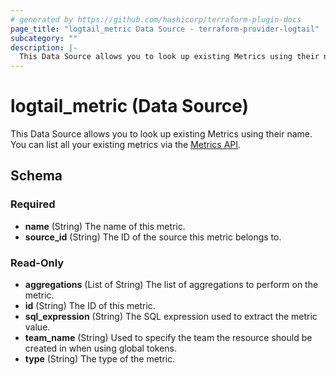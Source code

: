 ```yaml
---
# generated by https://github.com/hashicorp/terraform-plugin-docs
page_title: "logtail_metric Data Source - terraform-provider-logtail"
subcategory: ""
description: |-
  This Data Source allows you to look up existing Metrics using their name. You can list all your existing metrics via the Metrics API https://betterstack.com/docs/logs/api/list-all-existing-metrics/.
---
```


# logtail_metric (Data Source)

This Data Source allows you to look up existing Metrics using their name. You can list all your existing metrics via the [Metrics API](https://betterstack.com/docs/logs/api/list-all-existing-metrics/).



<!-- schema generated by tfplugindocs -->
## Schema

### Required

- **name** (String) The name of this metric.
- **source_id** (String) The ID of the source this metric belongs to.

### Read-Only

- **aggregations** (List of String) The list of aggregations to perform on the metric.
- **id** (String) The ID of this metric.
- **sql_expression** (String) The SQL expression used to extract the metric value.
- **team_name** (String) Used to specify the team the resource should be created in when using global tokens.
- **type** (String) The type of the metric.


